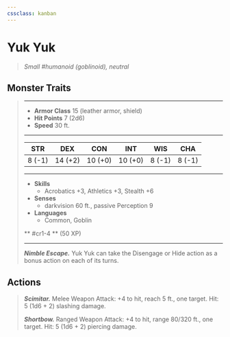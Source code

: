```yaml
---
cssclass: kanban
---
```


# Yuk Yuk
>*Small #humanoid (goblinoid), neutral*
## Monster Traits
>___
>- **Armor Class** 15 (leather armor, shield)
>- **Hit Points** 7 (2d6)
>- **Speed** 30 ft.
>___
>|STR|DEX|CON|INT|WIS|CHA|
>|:---:|:---:|:---:|:---:|:---:|:---:|
>|8 (-1)|14 (+2)|10 (+0)|10 (+0)|8 (-1)|8 (-1)|
>___
>- **Skills**
>	 - Acrobatics +3, Athletics +3, Stealth +6
>- **Senses**
>	 - darkvision 60 ft., passive Perception 9
>- **Languages**
>	 - Common, Goblin
>
> ** #cr1-4 ** (50 XP)
>___
>***Nimble Escape.*** Yuk Yuk can take the Disengage or Hide action as a bonus action on each of its turns.  
>
## Actions
>***Scimitar.*** Melee Weapon Attack: +4 to hit, reach 5 ft., one target. Hit: 5 (1d6 + 2) slashing damage.  
>
>***Shortbow.*** Ranged Weapon Attack: +4 to hit, range 80/320 ft., one target. Hit: 5 (1d6 + 2) piercing damage.